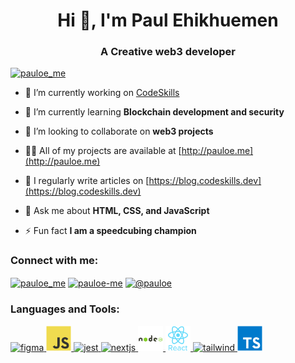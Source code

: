 <h1 align="center">Hi 👋, I'm Paul Ehikhuemen</h1>
<h3 align="center">A Creative web3 developer</h3>

<p align="left"> <a href="https://twitter.com/pauloe_me" target="blank"><img src="https://img.shields.io/twitter/follow/pauloe_me?logo=twitter&style=for-the-badge" alt="pauloe_me" /></a> </p>

- 🔭 I’m currently working on [CodeSkills](https://github.com/codeskills-dev)

- 🌱 I’m currently learning **Blockchain development and security**

- 👯 I’m looking to collaborate on **web3 projects**

- 👨‍💻 All of my projects are available at [http://pauloe.me](http://pauloe.me)

- 📝 I regularly write articles on [https://blog.codeskills.dev](https://blog.codeskills.dev)

- 💬 Ask me about **HTML, CSS, and JavaScript**

- ⚡ Fun fact **I am a speedcubing champion**

<h3 align="left">Connect with me:</h3>
<p align="left">
<a href="https://twitter.com/pauloe_me" target="blank"><img align="center" src="https://raw.githubusercontent.com/rahuldkjain/github-profile-readme-generator/master/src/images/icons/Social/twitter.svg" alt="pauloe_me" height="30" width="40" /></a>
<a href="https://linkedin.com/in/pauloe-me" target="blank"><img align="center" src="https://raw.githubusercontent.com/rahuldkjain/github-profile-readme-generator/master/src/images/icons/Social/linked-in-alt.svg" alt="pauloe-me" height="30" width="40" /></a>
<a href="https://hashnode.com/@pauloe" target="blank"><img align="center" src="https://raw.githubusercontent.com/rahuldkjain/github-profile-readme-generator/master/src/images/icons/Social/hashnode.svg" alt="@pauloe" height="30" width="40" /></a>
</p>

<h3 align="left">Languages and Tools:</h3>
<p align="left"> <a href="https://www.figma.com/" target="_blank" rel="noreferrer"> <img src="https://www.vectorlogo.zone/logos/figma/figma-icon.svg" alt="figma" width="40" height="40"/> </a> <a href="https://developer.mozilla.org/en-US/docs/Web/JavaScript" target="_blank" rel="noreferrer"> <img src="https://raw.githubusercontent.com/devicons/devicon/master/icons/javascript/javascript-original.svg" alt="javascript" width="40" height="40"/> </a> <a href="https://jestjs.io" target="_blank" rel="noreferrer"> <img src="https://www.vectorlogo.zone/logos/jestjsio/jestjsio-icon.svg" alt="jest" width="40" height="40"/> </a> <a href="https://nextjs.org/" target="_blank" rel="noreferrer"> <img src="https://cdn.worldvectorlogo.com/logos/nextjs-2.svg" alt="nextjs" width="40" height="40"/> </a> <a href="https://nodejs.org" target="_blank" rel="noreferrer"> <img src="https://raw.githubusercontent.com/devicons/devicon/master/icons/nodejs/nodejs-original-wordmark.svg" alt="nodejs" width="40" height="40"/> </a> <a href="https://reactjs.org/" target="_blank" rel="noreferrer"> <img src="https://raw.githubusercontent.com/devicons/devicon/master/icons/react/react-original-wordmark.svg" alt="react" width="40" height="40"/> </a> <a href="https://tailwindcss.com/" target="_blank" rel="noreferrer"> <img src="https://www.vectorlogo.zone/logos/tailwindcss/tailwindcss-icon.svg" alt="tailwind" width="40" height="40"/> </a> <a href="https://www.typescriptlang.org/" target="_blank" rel="noreferrer"> <img src="https://raw.githubusercontent.com/devicons/devicon/master/icons/typescript/typescript-original.svg" alt="typescript" width="40" height="40"/> </a> </p>
